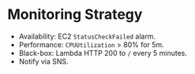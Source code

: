 # Monitoring Strategy
- Availability: EC2 `StatusCheckFailed` alarm.
- Performance: `CPUUtilization` > 80% for 5m.
- Black-box: Lambda HTTP 200 to `/` every 5 minutes.
- Notify via SNS.
